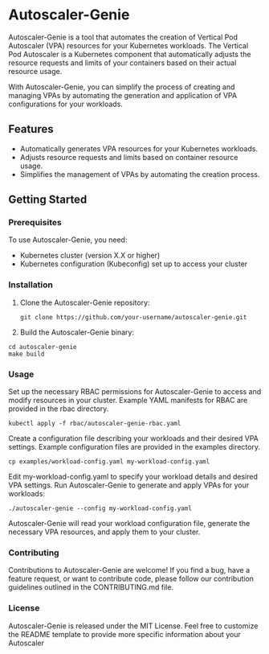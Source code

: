 # Autoscaler-Genie

Autoscaler-Genie is a tool that automates the creation of Vertical Pod Autoscaler (VPA) resources for your Kubernetes workloads. The Vertical Pod Autoscaler is a Kubernetes component that automatically adjusts the resource requests and limits of your containers based on their actual resource usage.

With Autoscaler-Genie, you can simplify the process of creating and managing VPAs by automating the generation and application of VPA configurations for your workloads.

## Features

- Automatically generates VPA resources for your Kubernetes workloads.
- Adjusts resource requests and limits based on container resource usage.
- Simplifies the management of VPAs by automating the creation process.

## Getting Started

### Prerequisites

To use Autoscaler-Genie, you need:

- Kubernetes cluster (version X.X or higher)
- Kubernetes configuration (Kubeconfig) set up to access your cluster

### Installation

1. Clone the Autoscaler-Genie repository:

   ```shell
   git clone https://github.com/your-username/autoscaler-genie.git
   ```
2. Build the Autoscaler-Genie binary:
```
cd autoscaler-genie
make build
```

### Usage

Set up the necessary RBAC permissions for Autoscaler-Genie to access and modify resources in your cluster. Example YAML manifests for RBAC are provided in the rbac directory.
```
kubectl apply -f rbac/autoscaler-genie-rbac.yaml
```
Create a configuration file describing your workloads and their desired VPA settings. Example configuration files are provided in the examples directory.

```shell
cp examples/workload-config.yaml my-workload-config.yaml
```
Edit my-workload-config.yaml to specify your workload details and desired VPA settings.
Run Autoscaler-Genie to generate and apply VPAs for your workloads:
```shell
./autoscaler-genie --config my-workload-config.yaml
```
Autoscaler-Genie will read your workload configuration file, generate the necessary VPA resources, and apply them to your cluster.

### Contributing
Contributions to Autoscaler-Genie are welcome! If you find a bug, have a feature request, or want to contribute code, please follow our contribution guidelines outlined in the CONTRIBUTING.md file.

### License
Autoscaler-Genie is released under the MIT License.
Feel free to customize the README template to provide more specific information about your Autoscaler